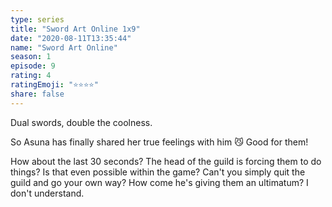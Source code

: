 ```yaml
--- 
type: series 
title: "Sword Art Online 1x9" 
date: "2020-08-11T13:35:44" 
name: "Sword Art Online" 
season: 1 
episode: 9 
rating: 4 
ratingEmoji: "⭐️⭐️⭐️⭐️" 
share: false 
---
```


Dual swords, double the coolness.

So Asuna has finally shared her true feelings with him 😼 Good for them!

How about the last 30 seconds? The head of the guild is forcing them to do things? Is that even possible within the game? Can't you simply quit the guild and go your own way? How come he's giving them an ultimatum? I don't understand.

